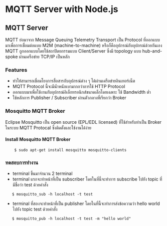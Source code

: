 # MQTT Server with Node.js
## MQTT Server
MQTT ย่อมาจาก Message Queuing Telemetry Transport เป็น Protocol ที่ออกแบบมาเพื่อการเชื่อมต่อแบบ M2M (machine-to-machine) หรือก็คืออุปกรณ์กับอุปกรณ์ด้วยกันเอง MQTT ถูกออกแบบโดยใช้สถาปัตยกรรมแบบ Client/Server ซึ่งมี topology แบบ hub-and-spoke ผ่านเครือข่าย TCP/IP เป็นหลัก 

### Features

- ทำให้สามารถเชื่อมโยงการสื่อสารกับอุปกรณ์ต่าง ๆ ได้ผ่านเครือข่ายอินเทอร์เน็ต
- MQTT Protocol นี้จะมีน้ำหนักเบามากกว่าการใช้ HTTP Protocol 
- ออกแบบมาเพื่อใช้งานกับอุปกรณ์อิเล็กทรอนิกส์ขนาดเล็กโดยเฉพาะ ใช้ Bandwidth ต่ำ 
- ใช้หลักการ Publisher / Subscriber ผ่านตัวกลางที่เรียกว่า Broker

### Mosquitto MQTT Broker
Eclipse Mosquitto เป็น open source (EPL/EDL licensed) ที่ใช้สำหรับทำเป็น Broker ในระบบ MQTT Protocal ซึ่งติดตั้งและใช้งานได้ง่าย

#### Install Mosquitto MQTT Broker

```
    $ sudo apt-get install mosquitto mosquitto-clients
```
### ทดสอบการทำงาน 
- terminal ขึ้นมาจำนวน 2 terminal  
- terminal แรกจะทำหน้าที่เป็น subscriber โดยในที่นี้จะทำการ subscribe ไปยัง topic ที่มีชื่อว่า test ด้วยคำสั่ง

```
   $ mosquitto_sub -h localhost -t test
```
- terminal ที่สองจะทำหน้าที่เป็น publisher โดยในที่นี้จะทำการส่งข้อความว่า hello world ไปยัง topic test ด้วยคำสั่ง
```
   $ mosquitto_pub -h localhost -t test -m "hello world"
```

